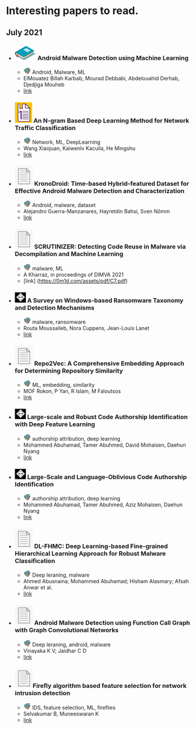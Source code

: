 # Interesting papers to read.

## July 2021


- ### ![Book](imgs/book.png) Android Malware Detection using Machine Learning
	- ![Tags](imgs/tags.png) Android, Malware, ML
	- ElMouatez Billah Karbab, Mourad Debbabi, Abdelouahid Derhab, Djedjiga Mouheb
	- [link](https://link.springer.com/book/10.1007/978-3-030-74664-3)

- ### ![Chapter](imgs/chapter.png) An N-gram Based Deep Learning Method for Network Traffic Classification
	- ![Tags](imgs/tags.png) Network, ML, DeepLearning
	- Wang Xiaojuan, Kaiwenlv Kacuila, He Mingshu
	- [link](https://link.springer.com/chapter/10.1007/978-3-030-78612-0_24)

- ### ![Paper](imgs/paper.png) KronoDroid: Time-based Hybrid-featured Dataset for Effective Android Malware Detection and Characterization
	- ![Tags](imgs/tags.png) Android, malware, dataset
	- Alejandro Guerra-Manzanares, Hayretdin Bahsi, Sven Nõmm
	- [link](https://www.sciencedirect.com/science/article/pii/S0167404821002236)

- ### ![Paper](imgs/paper.png) SCRUTINIZER: Detecting Code Reuse in Malware via Decompilation and Machine Learning
	- ![Tags](imgs/tags.png) malware, ML
	- A Kharraz, in proceedings of DIMVA 2021
	- [link] (https://0m1d.com/assets/pdf/C7.pdf)

- ### ![ACM](imgs/acm.png) A Survey on Windows-based Ransomware Taxonomy and Detection Mechanisms
	- ![Tags](imgs/tags.png) malware, ransomware
	-  Routa Moussaileb, Nora Cuppens, Jean-Louis Lanet
	- [link](https://dl.acm.org/doi/abs/10.1145/3453153)

- ### ![Paper](imgs/paper.png) Repo2Vec: A Comprehensive Embedding Approach for Determining Repository Similarity
	- ![Tags](imgs/tags.png) ML, embedding, similarity
	- MOF Rokon, P Yan, R Islam, M Faloutsos
	- [link](https://arxiv.org/pdf/2107.05112.pdf)

- ### ![ACM](imgs/acm.png) Large-scale and Robust Code Authorship Identification with Deep Feature Learning
	- ![Tags](imgs/tags.png) authorship attribution, deep learning
	- Mohammed Abuhamad, Tamer Abuhmed, David Mohaisen, Daehun Nyang 
	- [link](https://dl.acm.org/doi/abs/10.1145/3461666)

- ### ![ACM](imgs/acm.png) Large-Scale and Language-Oblivious Code Authorship Identification
	- ![Tags](imgs/tags.png) authorship attribution, deep learning
	- Mohammed Abuhamad, Tamer Abuhmed, Aziz Mohaisen, Daehun Nyang 
	- [link](https://dl.acm.org/doi/10.1145/3243734.3243738)

- ### ![Paper](imgs/paper.png) DL-FHMC: Deep Learning-based Fine-grained Hierarchical Learning Approach for Robust Malware Classification
	- ![Tags](imgs/tags.png) Deep leraning, malware
	- Ahmed Abusnaina; Mohammed Abuhamad; Hisham Alasmary; Afsah Anwar et al.
	- [link](https://ieeexplore.ieee.org/abstract/document/9484718)

- ### ![Paper](imgs/paper.png) Android Malware Detection using Function Call Graph with Graph Convolutional Networks
	- ![Tags](imgs/tags.png) Deep leraning, android, malware
	- Vinayaka K V; Jaidhar C D
	- [link](https://ieeexplore.ieee.org/abstract/document/9478141)

- ### ![Paper](imgs/paper.png)Firefly algorithm based feature selection for network intrusion detection
	- ![Tags](imgs/tags.png) IDS, feature selection, ML, fireflies
	- Selvakumar B, Muneeswaran K
	- [link](https://www.sciencedirect.com/science/article/pii/S0167404818303936)
